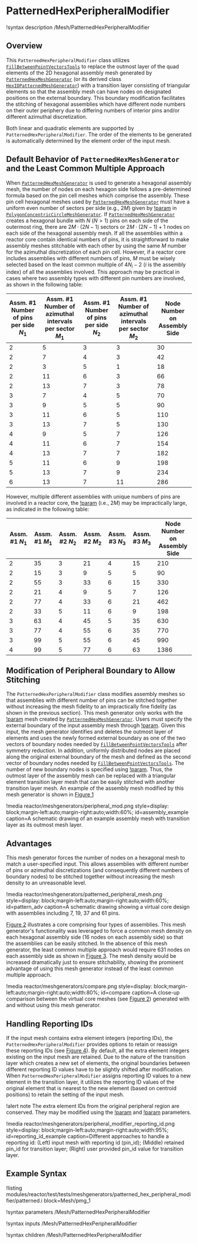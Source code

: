# PatternedHexPeripheralModifier

!syntax description /Mesh/PatternedHexPeripheralModifier

## Overview

This `PatternedHexPeripheralModifier` class utilizes [`FillBetweenPointVectorsTools`](/FillBetweenPointVectorsTools.md) to replace the outmost layer of the quad elements of the 2D hexagonal assembly mesh generated by [`PatternedHexMeshGenerator`](PatternedHexMeshGenerator.md) (or its derived class [`HexIDPatternedMeshGenerator`](HexIDPatternedMeshGenerator.md)) with a transition layer consisting of triangular elements so that the assembly mesh can have nodes on designated positions on the external boundary. This boundary modification facilitates the stitching of hexagonal assemblies which have different node numbers on their outer periphery due to differing numbers of interior pins and/or different azimuthal discretization.

Both linear and quadratic elements are supported by `PatternedHexPeripheralModifier`. The order of the elements to be generated is automatically determined by the element order of the input mesh.

##  Default Behavior of `PatternedHexMeshGenerator` and the Least Common Multiple Approach

When [`PatternedHexMeshGenerator`](PatternedHexMeshGenerator.md) is used to generate a hexagonal assembly mesh, the number of nodes on each hexagon side follows a pre-determined formula based on the pin cell meshes which comprise the assembly. These pin cell hexagonal meshes used by [`PatternedHexMeshGenerator`](PatternedHexMeshGenerator.md) must have a uniform even number of sectors per side (e.g., $2M$) given by [!param](/Mesh/PolygonConcentricCircleMeshGenerator/num_sectors_per_side) in [`PolygonConcentricCircleMeshGenerator`](/PolygonConcentricCircleMeshGenerator.md). If [`PatternedHexMeshGenerator`](PatternedHexMeshGenerator.md) creates a hexagonal bundle with $N$ ($N>1$) pins on each side of the outermost ring, there are $2M\cdot(2N-1)$ sectors or $2M\cdot(2N-1)+1$ nodes on each side of the hexagonal assembly mesh. If all the assemblies within a reactor core contain identical numbers of pins, it is straightforward to make assembly meshes stitchable with each other by using the same $M$ number for the azimuthal discretization of each pin cell. However, if a reactor core includes assemblies with different numbers of pins, $M$ must be wisely selected based on the least common multiple of $4N_i-2$ ($i$ is the assembly index) of all the assemblies involved. This approach may be practical in cases where two assembly types with different pin numbers are involved, as shown in the following table:

| Assm. #1 Number of pins per side $N_1$ | Assm. #1 Number of azimuthal intervals per sector $M_1$  | Assm. #1 Number of pins per side $N_2$ | Assm. #1 Number of azimuthal intervals per sector $M_2$ | Node Number on Assembly Side |
| --- | --- | --- | --- | --- |
| 2 | 5 | 3 | 3 | 30 |
| 2 | 7 | 4 | 3 | 42 |
| 2 | 3 | 5 | 1 | 18 |
| 2 | 11 | 6 | 3 | 66 |
| 2 | 13 | 7 | 3 | 78 |
| 3 | 7 | 4 | 5 | 70 |
| 3 | 9 | 5 | 5 | 90 |
| 3 | 11 | 6 | 5 | 110 |
| 3 | 13 | 7 | 5 | 130 |
| 4 | 9 | 5 | 7 | 126 |
| 4 | 11 | 6 | 7 | 154 |
| 4 | 13 | 7 | 7 | 182 |
| 5 | 11 | 6 | 9 | 198 |
| 5 | 13 | 7 | 9 | 234 |
| 6 | 13 | 7 | 11 | 286 |

However, multiple different assemblies with unique numbers of pins are involved in a reactor core, the [!param](/Mesh/PolygonConcentricCircleMeshGenerator/num_sectors_per_side) (i.e., $2M$) may be impractically large, as indicated in the following table:

| Assm. #1 $N_1$ | Assm. #1 $M_1$  | Assm. #2 $N_2$ |  Assm. #2 $M_2$ | Assm. #3 $N_3$ |  Assm. #3 $M_3$ | Node Number on Assembly Side |
| --- | --- | --- | --- | --- | --- | --- |
| 2 | 35 | 3 | 21 | 4 | 15 | 210 |
| 2 | 15 | 3 | 9 | 5 | 5 | 90 |
| 2 | 55 | 3 | 33 | 6 | 15 | 330 |
| 2 | 21 | 4 | 9 | 5 | 7 | 126 |
| 2 | 77 | 4 | 33 | 6 | 21 | 462 |
| 2 | 33 | 5 | 11 | 6 | 9 | 198 |
| 3 | 63 | 4 | 45 | 5 | 35 | 630 |
| 3 | 77 | 4 | 55 | 6 | 35 | 770 |
| 3 | 99 | 5 | 55 | 6 | 45 | 990 |
| 4 | 99 | 5 | 77 | 6 | 63 | 1386 |

## Modification of Peripheral Boundary to Allow Stitching

The `PatternedHexPeripheralModifier` class modifies assembly meshes so that assemblies with different number of pins can be stitched together without increasing the mesh fidelity to an impractically fine fidelity (as shown in the previous section). This mesh generator only works with the [!param](/Mesh/PatternedHexPeripheralModifier/input) mesh created by [`PatternedHexMeshGenerator`](PatternedHexMeshGenerator.md). Users must specify the external boundary of the input assembly mesh through [!param](/Mesh/PatternedHexPeripheralModifier/input_mesh_external_boundary). Given this input, the mesh generator identifies and deletes the outmost layer of elements and uses the newly formed external boundary as one of the two vectors of boundary nodes needed by [`FillBetweenPointVectorsTools`](/FillBetweenPointVectorsTools.md) after symmetry reduction. In addition, uniformly distributed nodes are placed along the original external boundary of the mesh and defined as the second vector of boundary nodes needed by [`FillBetweenPointVectorsTools`](/FillBetweenPointVectorsTools.md). The number of new boundary nodes is specified using [!param](/Mesh/PatternedHexPeripheralModifier/new_num_sector). Thus, the outmost layer of the assembly mesh can be replaced with a triangular element transition layer mesh that can be easily stitched with another transition layer mesh. An example of the assembly mesh modified by this mesh generator is shown in [Figure 1](#assembly_example)

!media reactor/meshgenerators/peripheral_mod.png
      style=display: block;margin-left:auto;margin-right:auto;width:60%;
      id=assembly_example
      caption=A schematic drawing of an example assembly mesh with transition layer as its outmost mesh layer.

## Advantages

This mesh generator forces the number of nodes on a hexagonal mesh to match a user-specified input. This allows assemblies with different number of pins or azimuthal discretizations (and consequently different numbers of boundary nodes) to be stitched together without increasing the mesh density to an unreasonable level.

!media reactor/meshgenerators/patterned_peripheral_mesh.png
      style=display: block;margin-left:auto;margin-right:auto;width:60%;
      id=pattern_adv
      caption=A schematic drawing showing a virtual core design with assemblies including 7, 19, 37 and 61 pins.

[Figure 2](#pattern_adv) illustrates a core comprising four types of assemblies. This mesh generator's functionality was leveraged to force a common mesh density on each hexagonal assembly side (16 nodes on each assembly side) so that the assemblies can be easily stitched. In the absence of this mesh generator, the least common multiple approach would require 631 nodes on each assembly side as shown in [Figure 3](#compare). The mesh density would be increased dramatically just to ensure stitchability, showing the prominent advantage of using this mesh generator instead of the least common multiple approach.

!media reactor/meshgenerators/compare.png
      style=display: block;margin-left:auto;margin-right:auto;width:80%;
      id=compare
      caption=A close-up comparison between the virtual core meshes (see [Figure 2](#pattern_adv)) generated with and without using this mesh generator.

## Handling Reporting IDs

If the input mesh contains extra element integers (reporting IDs), the `PatternedHexPeripheralModifier` provides options to retain or reassign these reporting IDs (see [Figure 4](#reporting_id_example)). By default, all the extra element integers existing on the input mesh are retained. Due to the nature of the transition layer which creates a new set of elements, the original boundaries between different reporting ID values have to be slightly shifted after modification. When `PatternedHexPeripheralModifier` assigns reporting ID values to a new element in the transition layer, it utilizes the reporting ID values of the original element that is nearest to the new element (based on centroid positions) to retain the setting of the input mesh.

!alert note
The extra element IDs from the original peripheral region are conserved. They may be modified using the [!param](/Mesh/PatternedHexPeripheralModifier/extra_id_names_to_modify) and [!param](/Mesh/PatternedHexPeripheralModifier/new_extra_id_values_to_assign) parameters.

!media reactor/meshgenerators/peripheral_modifier_reporting_id.png
      style=display: block;margin-left:auto;margin-right:auto;width:95%;
      id=reporting_id_example
      caption=Different approaches to handle a reporting id: (Left) input mesh with reporting id (pin_id); (Middle) retained pin_id for transition layer; (Right) user provided pin_id value for transition layer.

## Example Syntax

!listing modules/reactor/test/tests/meshgenerators/patterned_hex_peripheral_modifier/patterned.i block=Mesh/pmg_1

!syntax parameters /Mesh/PatternedHexPeripheralModifier

!syntax inputs /Mesh/PatternedHexPeripheralModifier

!syntax children /Mesh/PatternedHexPeripheralModifier
